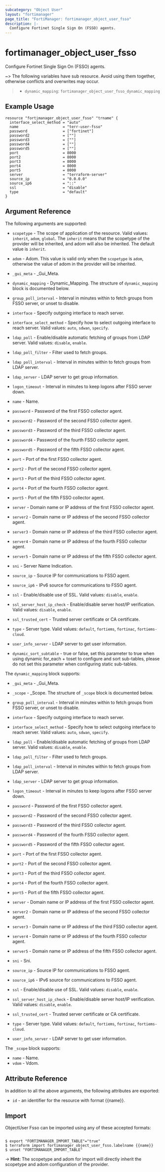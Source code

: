 ```yaml
---
subcategory: "Object User"
layout: "fortimanager"
page_title: "FortiManager: fortimanager_object_user_fsso"
description: |-
  Configure Fortinet Single Sign On (FSSO) agents.
---
```


# fortimanager_object_user_fsso
Configure Fortinet Single Sign On (FSSO) agents.

~> The following variables have sub resource. Avoid using them together, otherwise conflicts and overwrites may occur.
>- `dynamic_mapping`: `fortimanager_object_user_fsso_dynamic_mapping`



## Example Usage

```hcl
resource "fortimanager_object_user_fsso" "trname" {
  interface_select_method = "auto"
  name                    = "terr-user-fsso"
  password                = ["fortinet"]
  password2               = [""]
  password3               = [""]
  password4               = [""]
  password5               = [""]
  port                    = 8000
  port2                   = 8000
  port3                   = 8000
  port4                   = 8000
  port5                   = 8000
  server                  = "terraform-server"
  source_ip               = "0.0.0.0"
  source_ip6              = "::"
  ssl                     = "disable"
  type                    = "default"
}
```

## Argument Reference


The following arguments are supported:

* `scopetype` - The scope of application of the resource. Valid values: `inherit`, `adom`, `global`. The `inherit` means that the scopetype of the provider will be inherited, and adom will also be inherited. The default value is `inherit`.
* `adom` - Adom. This value is valid only when the `scopetype` is `adom`, otherwise the value of adom in the provider will be inherited.

* `_gui_meta` - _Gui_Meta.
* `dynamic_mapping` - Dynamic_Mapping. The structure of `dynamic_mapping` block is documented below.
* `group_poll_interval` - Interval in minutes within to fetch groups from FSSO server, or unset to disable.
* `interface` - Specify outgoing interface to reach server.
* `interface_select_method` - Specify how to select outgoing interface to reach server. Valid values: `auto`, `sdwan`, `specify`.

* `ldap_poll` - Enable/disable automatic fetching of groups from LDAP server. Valid values: `disable`, `enable`.

* `ldap_poll_filter` - Filter used to fetch groups.
* `ldap_poll_interval` - Interval in minutes within to fetch groups from LDAP server.
* `ldap_server` - LDAP server to get group information.
* `logon_timeout` - Interval in minutes to keep logons after FSSO server down.
* `name` - Name.
* `password` - Password of the first FSSO collector agent.
* `password2` - Password of the second FSSO collector agent.
* `password3` - Password of the third FSSO collector agent.
* `password4` - Password of the fourth FSSO collector agent.
* `password5` - Password of the fifth FSSO collector agent.
* `port` - Port of the first FSSO collector agent.
* `port2` - Port of the second FSSO collector agent.
* `port3` - Port of the third FSSO collector agent.
* `port4` - Port of the fourth FSSO collector agent.
* `port5` - Port of the fifth FSSO collector agent.
* `server` - Domain name or IP address of the first FSSO collector agent.
* `server2` - Domain name or IP address of the second FSSO collector agent.
* `server3` - Domain name or IP address of the third FSSO collector agent.
* `server4` - Domain name or IP address of the fourth FSSO collector agent.
* `server5` - Domain name or IP address of the fifth FSSO collector agent.
* `sni` - Server Name Indication.
* `source_ip` - Source IP for communications to FSSO agent.
* `source_ip6` - IPv6 source for communications to FSSO agent.
* `ssl` - Enable/disable use of SSL. Valid values: `disable`, `enable`.

* `ssl_server_host_ip_check` - Enable/disable server host/IP verification. Valid values: `disable`, `enable`.

* `ssl_trusted_cert` - Trusted server certificate or CA certificate.
* `type` - Server type. Valid values: `default`, `fortiems`, `fortinac`, `fortiems-cloud`.

* `user_info_server` - LDAP server to get user information.
* `dynamic_sort_subtable` - true or false, set this parameter to true when using dynamic for_each + toset to configure and sort sub-tables, please do not set this parameter when configuring static sub-tables.

The `dynamic_mapping` block supports:

* `_gui_meta` - _Gui_Meta.
* `_scope` - _Scope. The structure of `_scope` block is documented below.
* `group_poll_interval` - Interval in minutes within to fetch groups from FSSO server, or unset to disable.
* `interface` - Specify outgoing interface to reach server.
* `interface_select_method` - Specify how to select outgoing interface to reach server. Valid values: `auto`, `sdwan`, `specify`.

* `ldap_poll` - Enable/disable automatic fetching of groups from LDAP server. Valid values: `disable`, `enable`.

* `ldap_poll_filter` - Filter used to fetch groups.
* `ldap_poll_interval` - Interval in minutes within to fetch groups from LDAP server.
* `ldap_server` - LDAP server to get group information.
* `logon_timeout` - Interval in minutes to keep logons after FSSO server down.
* `password` - Password of the first FSSO collector agent.
* `password2` - Password of the second FSSO collector agent.
* `password3` - Password of the third FSSO collector agent.
* `password4` - Password of the fourth FSSO collector agent.
* `password5` - Password of the fifth FSSO collector agent.
* `port` - Port of the first FSSO collector agent.
* `port2` - Port of the second FSSO collector agent.
* `port3` - Port of the third FSSO collector agent.
* `port4` - Port of the fourth FSSO collector agent.
* `port5` - Port of the fifth FSSO collector agent.
* `server` - Domain name or IP address of the first FSSO collector agent.
* `server2` - Domain name or IP address of the second FSSO collector agent.
* `server3` - Domain name or IP address of the third FSSO collector agent.
* `server4` - Domain name or IP address of the fourth FSSO collector agent.
* `server5` - Domain name or IP address of the fifth FSSO collector agent.
* `sni` - Sni.
* `source_ip` - Source IP for communications to FSSO agent.
* `source_ip6` - IPv6 source for communications to FSSO agent.
* `ssl` - Enable/disable use of SSL. Valid values: `disable`, `enable`.

* `ssl_server_host_ip_check` - Enable/disable server host/IP verification. Valid values: `disable`, `enable`.

* `ssl_trusted_cert` - Trusted server certificate or CA certificate.
* `type` - Server type. Valid values: `default`, `fortiems`, `fortinac`, `fortiems-cloud`.

* `user_info_server` - LDAP server to get user information.

The `_scope` block supports:

* `name` - Name.
* `vdom` - Vdom.


## Attribute Reference

In addition to all the above arguments, the following attributes are exported:
* `id` - an identifier for the resource with format {{name}}.

## Import

ObjectUser Fsso can be imported using any of these accepted formats:
```

$ export "FORTIMANAGER_IMPORT_TABLE"="true"
$ terraform import fortimanager_object_user_fsso.labelname {{name}}
$ unset "FORTIMANAGER_IMPORT_TABLE"
```
-> **Hint:** The scopetype and adom for import will directly inherit the scopetype and adom configuration of the provider.
